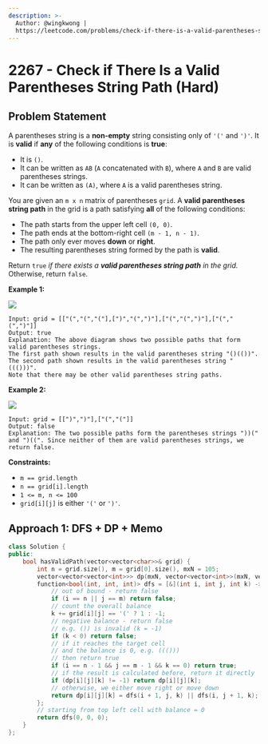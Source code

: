 ```yaml
---
description: >-
  Author: @wingkwong |
  https://leetcode.com/problems/check-if-there-is-a-valid-parentheses-string-path/
---
```


# 2267 - Check if There Is a Valid Parentheses String Path (Hard)

## Problem Statement

A parentheses string is a **non-empty** string consisting only of `'('` and `')'`. It is **valid** if **any** of the following conditions is **true**:

* It is `()`.
* It can be written as `AB` (`A` concatenated with `B`), where `A` and `B` are valid parentheses strings.
* It can be written as `(A)`, where `A` is a valid parentheses string.

You are given an `m x n` matrix of parentheses `grid`. A **valid parentheses string path** in the grid is a path satisfying **all** of the following conditions:

* The path starts from the upper left cell `(0, 0)`.
* The path ends at the bottom-right cell `(m - 1, n - 1)`.
* The path only ever moves **down** or **right**.
* The resulting parentheses string formed by the path is **valid**.

Return `true` _if there exists a **valid parentheses string path** in the grid._ Otherwise, return `false`.



**Example 1:**

![](https://assets.leetcode.com/uploads/2022/03/15/example1drawio.png)

```
Input: grid = [["(","(","("],[")","(",")"],["(","(",")"],["(","(",")"]]
Output: true
Explanation: The above diagram shows two possible paths that form valid parentheses strings.
The first path shown results in the valid parentheses string "()(())".
The second path shown results in the valid parentheses string "((()))".
Note that there may be other valid parentheses string paths.
```

**Example 2:**

![](https://assets.leetcode.com/uploads/2022/03/15/example2drawio.png)

```
Input: grid = [[")",")"],["(","("]]
Output: false
Explanation: The two possible paths form the parentheses strings "))(" and ")((". Since neither of them are valid parentheses strings, we return false. 
```

**Constraints:**

* `m == grid.length`
* `n == grid[i].length`
* `1 <= m, n <= 100`
* `grid[i][j]` is either `'('` or `')'`.

## Approach 1: DFS + DP + Memo

```cpp
class Solution {
public:
    bool hasValidPath(vector<vector<char>>& grid) {
        int n = grid.size(), m = grid[0].size(), mxN = 105;
        vector<vector<vector<int>>> dp(mxN, vector<vector<int>>(mxN, vector<int>(mxN * 2, -1)));
        function<bool(int, int, int)> dfs = [&](int i, int j, int k) -> bool {
            // out of bound - return false
            if (i == n || j == m) return false;
            // count the overall balance
            k += grid[i][j] == '(' ? 1 : -1;
            // negative balance - return false
            // e.g. ()) is invalid (k = -1)
            if (k < 0) return false;
            // if it reaches the target cell 
            // and the balance is 0, e.g. ((()))
            // then return true 
            if (i == n - 1 && j == m - 1 && k == 0) return true;
            // if the result is calculated before, return it directly
            if (dp[i][j][k] != -1) return dp[i][j][k];
            // otherwise, we either move right or move down
            return dp[i][j][k] = dfs(i + 1, j, k) || dfs(i, j + 1, k);
        };
        // starting from top left cell with balance = 0
        return dfs(0, 0, 0);
    }
};
```
